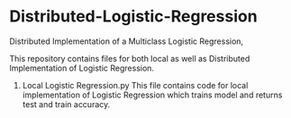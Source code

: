 # Distributed-Logistic-Regression
Distributed Implementation of a Multiclass Logistic Regression,

This repository contains files for both local as well as Distributed Implementation of Logistic Regression.

1. Local Logistic Regression.py
   This file contains code for local implementation of Logistic Regression which trains model and returns test and train accuracy.
